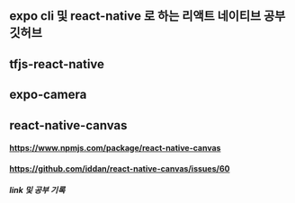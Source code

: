 ## expo cli 및 react-native 로 하는 리액트 네이티브 공부 깃허브

## tfjs-react-native

## expo-camera

## react-native-canvas

#### https://www.npmjs.com/package/react-native-canvas

#### https://github.com/iddan/react-native-canvas/issues/60

##### link 및 공부 기록
